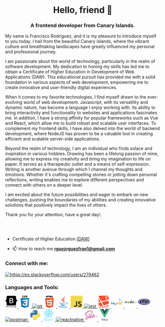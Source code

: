 <h1 align="center">Hello, friend 👋</h1>
<h3 align="center">A frontend developer from Canary Islands.</h3>

<p>
  My name is Francisco Rodríguez, and it is my pleasure to introduce myself to you today. I hail from the beautiful Canary Islands, where the vibrant culture and breathtaking landscapes have greatly influenced my personal and professional journey.

  I am passionate about the world of technology, particularly in the realm of software development. My dedication to honing my skills has led me to obtain a Certificate of Higher Education in Development of Web Applications (DAW). This educational pursuit has provided me with a solid foundation in various aspects of web development, empowering me to create innovative and user-friendly digital experiences.

  When it comes to my favorite technologies, I find myself drawn to the ever-evolving world of web development. Javascript, with its versatility and dynamic nature, has become a language I enjoy working with. Its ability to bring interactivity and functionality to websites and applications fascinates me. In addition, I have a strong affinity for popular frameworks such as Vue and React, which allow me to build robust and scalable user interfaces. To complement my frontend skills, I have also delved into the world of backend development, where NodeJS has proven to be a valuable tool in creating efficient and scalable server-side applications.

  Beyond the realm of technology, I am an individual who finds solace and inspiration in various hobbies. Drawing has been a lifelong passion of mine, allowing me to express my creativity and bring my imagination to life on paper. It serves as a therapeutic outlet and a means of self-expression. Writing is another avenue through which I channel my thoughts and emotions. Whether it's crafting compelling stories or jotting down personal reflections, writing enables me to explore different perspectives and connect with others on a deeper level.

  I am excited about the future possibilities and eager to embark on new challenges, pushing the boundaries of my abilities and creating innovative solutions that positively impact the lives of others.

Thank you for your attention, have a great day!.
</p>
<br><br>

- Certificate of Higher Education [(DAW)](https://www.todofp.es/que-estudiar/loe/informatica-comunicaciones/des-aplicaciones-web.html)

- 📫 How to reach me **rguezrguezfran1@gmail.com**

<h3 align="left">Connect with me:</h3>
<p align="left">
<a href="https://stackoverflow.com/users/https://es.stackoverflow.com/users/279462" target="blank"><img align="center" src="https://raw.githubusercontent.com/rahuldkjain/github-profile-readme-generator/master/src/images/icons/Social/stack-overflow.svg" alt="https://es.stackoverflow.com/users/279462" height="30" width="40" /></a>
</p>

<h3 align="left">Languages and Tools:</h3>
<p align="left"> </a> <a href="https://getbootstrap.com" target="_blank" rel="noreferrer"> <img src="https://raw.githubusercontent.com/devicons/devicon/master/icons/bootstrap/bootstrap-plain-wordmark.svg" alt="bootstrap" width="40" height="40"/> </a> <a href="https://www.w3schools.com/css/" target="_blank" rel="noreferrer"> <img src="https://raw.githubusercontent.com/devicons/devicon/master/icons/css3/css3-original-wordmark.svg" alt="css3" width="40" height="40"/> </a> <a href="https://git-scm.com/" target="_blank" rel="noreferrer"> <img src="https://www.vectorlogo.zone/logos/git-scm/git-scm-icon.svg" alt="git" width="40" height="40"/> </a> <a href="https://www.w3.org/html/" target="_blank" rel="noreferrer"> <img src="https://raw.githubusercontent.com/devicons/devicon/master/icons/html5/html5-original-wordmark.svg" alt="html5" width="40" height="40"/> </a> <a href="https://www.java.com" target="_blank" rel="noreferrer"> <img src="https://raw.githubusercontent.com/devicons/devicon/master/icons/java/java-original.svg" alt="java" width="40" height="40"/> </a> <a href="https://developer.mozilla.org/en-US/docs/Web/JavaScript" target="_blank" rel="noreferrer"> <img src="https://raw.githubusercontent.com/devicons/devicon/master/icons/javascript/javascript-original.svg" alt="javascript" width="40" height="40"/> </a> <a href="https://jestjs.io" target="_blank" rel="noreferrer"> <img src="https://www.vectorlogo.zone/logos/jestjsio/jestjsio-icon.svg" alt="jest" width="40" height="40"/> </a> <a href="https://laravel.com/" target="_blank" rel="noreferrer"> <img src="https://raw.githubusercontent.com/devicons/devicon/master/icons/laravel/laravel-plain-wordmark.svg" alt="laravel" width="40" height="40"/> </a> <a href="https://www.mysql.com/" target="_blank" rel="noreferrer"> <img src="https://raw.githubusercontent.com/devicons/devicon/master/icons/mysql/mysql-original-wordmark.svg" alt="mysql" width="40" height="40"/> </a> <a href="https://nodejs.org" target="_blank" rel="noreferrer"> <img src="https://raw.githubusercontent.com/devicons/devicon/master/icons/nodejs/nodejs-original-wordmark.svg" alt="nodejs" width="40" height="40"/> </a> <a href="https://www.php.net" target="_blank" rel="noreferrer"> <img src="https://raw.githubusercontent.com/devicons/devicon/master/icons/php/php-original.svg" alt="php" width="40" height="40"/> </a> <a href="https://postman.com" target="_blank" rel="noreferrer"> <img src="https://www.vectorlogo.zone/logos/getpostman/getpostman-icon.svg" alt="postman" width="40" height="40"/> </a> <a href="https://www.python.org" target="_blank" rel="noreferrer"> <img src="https://raw.githubusercontent.com/devicons/devicon/master/icons/python/python-original.svg" alt="python" width="40" height="40"/> </a> <a href="https://reactjs.org/" target="_blank" rel="noreferrer"> <img src="https://raw.githubusercontent.com/devicons/devicon/master/icons/react/react-original-wordmark.svg" alt="react" width="40" height="40"/> </a> <a href="https://reactnative.dev/" target="_blank" rel="noreferrer"> <img src="https://reactnative.dev/img/header_logo.svg" alt="reactnative" width="40" height="40"/> </a> <a href="https://sass-lang.com" target="_blank" rel="noreferrer"> <img src="https://raw.githubusercontent.com/devicons/devicon/master/icons/sass/sass-original.svg" alt="sass" width="40" height="40"/> </a> <a href="https://vuejs.org/" target="_blank" rel="noreferrer"> <img src="https://raw.githubusercontent.com/devicons/devicon/master/icons/vuejs/vuejs-original-wordmark.svg" alt="vuejs" width="40" height="40"/> </a> </p>
